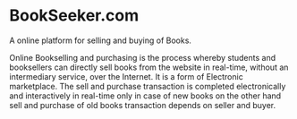 # BookSeeker.com
A online platform for selling and buying of Books.

Online Bookselling and purchasing is the process whereby students and booksellers can directly sell books from the website in real-time, without an intermediary service, over the Internet. It is a form of Electronic marketplace. The sell and purchase transaction is completed electronically and interactively in real-time only in case of new books on the other hand sell and purchase of old books transaction depends on seller and buyer.  
